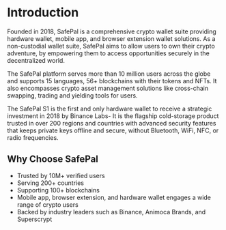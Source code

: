 
# Introduction

Founded in 2018, SafePal is a comprehensive crypto wallet suite providing hardware wallet, mobile app, and browser extension wallet solutions. As a non-custodial wallet suite, SafePal aims to allow users to own their crypto adventure, by empowering them to access opportunities securely in the decentralized world. 

The SafePal platform serves more than 10 million users across the globe and supports 15 languages, 56+ blockchains with their tokens and NFTs. It also encompasses crypto asset management solutions like cross-chain swapping, trading and yielding tools for users.

The SafePal S1 is the first and only hardware wallet to receive a strategic investment in 2018 by Binance Labs- It is the flagship cold-storage product trusted in over 200 regions and countries with advanced security features that keeps private keys offline and secure, without Bluetooth, WiFi, NFC, or radio frequencies.

## Why Choose SafePal

- Trusted by 10M+ verified users
- Serving 200+ countries
- Supporting 100+ blockchains
- Mobile app, browser extension, and hardware wallet engages a wide range of crypto users
- Backed by industry leaders such as Binance, Animoca Brands, and Superscrypt
